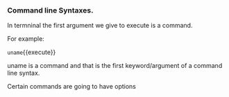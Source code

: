 ### Command line Syntaxes.

In termninal the first argument we give to execute is a command.

For example:

`uname`{{execute}} 

uname is a command and that is the first keyword/argument of a command line syntax.

Certain commands are going to have options